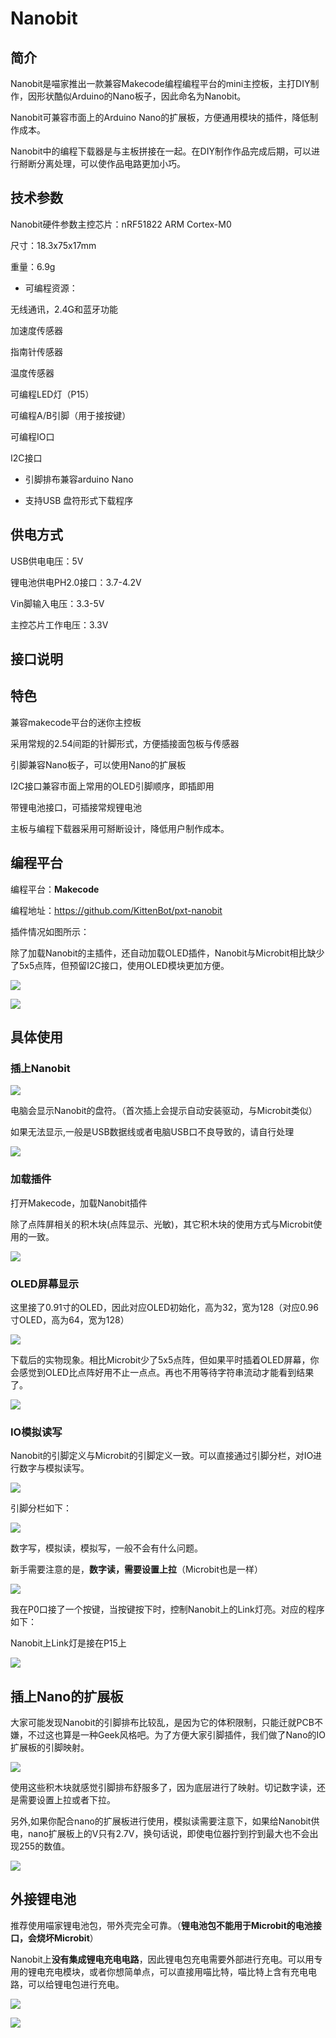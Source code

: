 # Nanobit



## 简介

Nanobit是喵家推出一款兼容Makecode编程编程平台的mini主控板，主打DIY制作，因形状酷似Arduino的Nano板子，因此命名为Nanobit。

Nanobit可兼容市面上的Arduino Nano的扩展板，方便通用模块的插件，降低制作成本。

Nanobit中的编程下载器是与主板拼接在一起。在DIY制作作品完成后期，可以进行掰断分离处理，可以使作品电路更加小巧。



## 技术参数

Nanobit硬件参数主控芯片：nRF51822  ARM Cortex-M0

尺寸：18.3x75x17mm

重量：6.9g 



- 可编程资源：

无线通讯，2.4G和蓝牙功能

加速度传感器

指南针传感器

温度传感器

可编程LED灯（P15）

可编程A/B引脚（用于接按键）

可编程IO口

I2C接口



- 引脚排布兼容arduino Nano



- 支持USB 盘符形式下载程序



## 供电方式

USB供电电压：5V

锂电池供电PH2.0接口：3.7-4.2V

Vin脚输入电压：3.3-5V

主控芯片工作电压：3.3V



## 接口说明



## 特色

兼容makecode平台的迷你主控板

采用常规的2.54间距的针脚形式，方便插接面包板与传感器

引脚兼容Nano板子，可以使用Nano的扩展板

I2C接口兼容市面上常用的OLED引脚顺序，即插即用

带锂电池接口，可插接常规锂电池

主板与编程下载器采用可掰断设计，降低用户制作成本。



## 编程平台

编程平台：**Makecode**

编程地址：https://github.com/KittenBot/pxt-nanobit



插件情况如图所示：

除了加载Nanobit的主插件，还自动加载OLED插件，Nanobit与Microbit相比缺少了5x5点阵，但预留I2C接口，使用OLED模块更加方便。

![](Nanobit/01.png)

![](Nanobit/02.png)



## 具体使用

### 插上Nanobit

![](Nanobit/05.png)



电脑会显示Nanobit的盘符。（首次插上会提示自动安装驱动，与Microbit类似）

如果无法显示,一般是USB数据线或者电脑USB口不良导致的，请自行处理

![](Nanobit/04.png)

### 加载插件

打开Makecode，加载Nanobit插件

除了点阵屏相关的积木块(点阵显示、光敏)，其它积木块的使用方式与Microbit使用的一致。

![](Nanobit/03.png)



### OLED屏幕显示

这里接了0.91寸的OLED，因此对应OLED初始化，高为32，宽为128（对应0.96寸OLED，高为64，宽为128）

![](Nanobit/07.png)



下载后的实物现象。相比Microbit少了5x5点阵，但如果平时插着OLED屏幕，你会感觉到OLED比点阵好用不止一点点。再也不用等待字符串流动才能看到结果了。

![](Nanobit/06.png)



### IO模拟读写

Nanobit的引脚定义与Microbit的引脚定义一致。可以直接通过引脚分栏，对IO进行数字与模拟读写。

![](Nanobit/09.png)



引脚分栏如下：

![](Nanobit/10.png)



数字写，模拟读，模拟写，一般不会有什么问题。

新手需要注意的是，**数字读，需要设置上拉**（Microbit也是一样）

![](Nanobit/11.png)



我在P0口接了一个按键，当按键按下时，控制Nanobit上的Link灯亮。对应的程序如下：

Nanobit上Link灯是接在P15上

![](Nanobit/12.png)



## 插上Nano的扩展板

大家可能发现Nanobit的引脚排布比较乱，是因为它的体积限制，只能迁就PCB不嫌，不过这也算是一种Geek风格吧。为了方便大家引脚插件，我们做了Nano的IO扩展板的引脚映射。

![](Nanobit/13.png)

使用这些积木块就感觉引脚排布舒服多了，因为底层进行了映射。切记数字读，还是需要设置上拉或者下拉。

另外,如果你配合nano的扩展板进行使用，模拟读需要注意下，如果给Nanobit供电，nano扩展板上的V只有2.7V，换句话说，即使电位器拧到拧到最大也不会出现255的数值。

![](Nanobit/14.png)







## 外接锂电池

推荐使用喵家锂电池包，带外壳完全可靠。（**锂电池包不能用于Microbit的电池接口，会烧坏Microbit**）

Nanobit上**没有集成锂电充电电路**，因此锂电包充电需要外部进行充电。可以用专用的锂电充电模块，或者你想简单点，可以直接用喵比特，喵比特上含有充电电路，可以给锂电包进行充电。

![](Nanobit/08.png)

![](Nanobit/15.png)